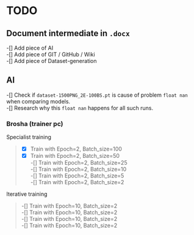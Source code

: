 # TODO

## Document intermediate in `.docx`  

-[] Add piece of AI  
-[] Add piece of GIT / GitHub / Wiki  
-[] Add piece of Dataset-generation  

## AI

-[] Check if `dataset-1500PNG_2E-100BS.pt` is cause of problem `float nan` when comparing models.  
-[] Research why this `float nan` happens for all such runs.  

### Brosha (trainer pc)

Specialist training
>-[x] Train with Epoch=2, Batch_size=100  
>-[x] Train with Epoch=2, Batch_size=50  
>-[] Train with Epoch=2, Batch_size=25  
>-[] Train with Epoch=2, Batch_size=10  
>-[] Train with Epoch=2, Batch_size=5  
>-[] Train with Epoch=2, Batch_size=2  

Iterative training
>-[] Train with Epoch=10, Batch_size=2  
>-[] Train with Epoch=10, Batch_size=2  
>-[] Train with Epoch=10, Batch_size=2  
>-[] Train with Epoch=10, Batch_size=2  
